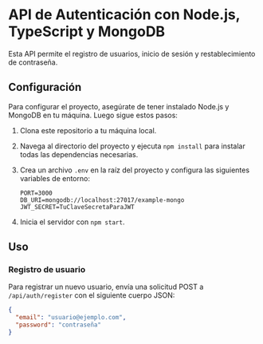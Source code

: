 # API de Autenticación con Node.js, TypeScript y MongoDB

Esta API permite el registro de usuarios, inicio de sesión y restablecimiento de contraseña.

## Configuración

Para configurar el proyecto, asegúrate de tener instalado Node.js y MongoDB en tu máquina. Luego sigue estos pasos:

1. Clona este repositorio a tu máquina local.
2. Navega al directorio del proyecto y ejecuta `npm install` para instalar todas las dependencias necesarias.
3. Crea un archivo `.env` en la raíz del proyecto y configura las siguientes variables de entorno:

    ```
    PORT=3000
    DB_URI=mongodb://localhost:27017/example-mongo
    JWT_SECRET=TuClaveSecretaParaJWT
    ```

4. Inicia el servidor con `npm start`. 

## Uso

### Registro de usuario

Para registrar un nuevo usuario, envía una solicitud POST a `/api/auth/register` con el siguiente cuerpo JSON:

```json
{
  "email": "usuario@ejemplo.com",
  "password": "contraseña"
}
